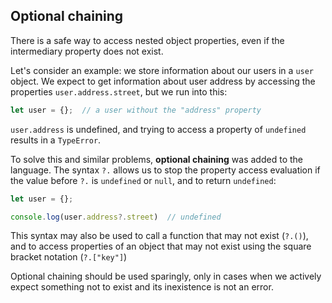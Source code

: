 ## Optional chaining

There is a safe way to access nested object properties, even if the intermediary property does not exist.

Let's consider an example: we store information about our users in a `user` object. We expect to get information about user address by accessing the properties `user.address.street`, but we run into this:

```js
let user = {};  // a user without the "address" property
```

`user.address` is undefined, and trying to access a property of `undefined` results in a `TypeError`.

To solve this and similar problems, **optional chaining** was added to the language. The syntax `?.` allows us to stop the property access evaluation if the value before `?.` is `undefined` or `null`, and to return `undefined`:

```js
let user = {};

console.log(user.address?.street)  // undefined
```

This syntax may also be used to call a function that may not exist (`?.()`), and to access properties of an object that may not exist using the square bracket notation (`?.["key"]`)

Optional chaining should be used sparingly, only in cases when we actively expect something not to exist and its inexistence is not an error.
